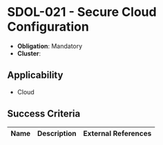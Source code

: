 # SDOL-021 - Secure Cloud Configuration

- **Obligation**: Mandatory
- **Cluster**: 






## Applicability

- Cloud



## Success Criteria

| Name | Description | External References |
| ----- | ---------- | ------------------- |

